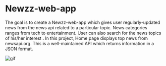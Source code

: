 # Newzz-web-app
The goal is to create a Newzz-web-app which gives user regularly-updated news from the news api related to a particular topic. News categories ranges from tech to entertainment.
User can also search for the news topics of his/her interest . In this project, Home page displays top news from newsapi.org. This is a well-maintained API which returns information in a JSON format.

![gif](public/images/overview.gif)
